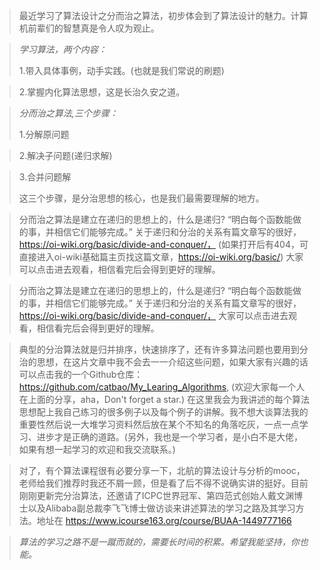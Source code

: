 >最近学习了算法设计之分而治之算法，初步体会到了算法设计的魅力。计算机前辈们的智慧真是令人叹为观止。


>*学习算法，两个内容：*
>
>1.带入具体事例，动手实践。(也就是我们常说的刷题)

>2.掌握内化算法思想，这是长治久安之道。


>*分而治之算法,三个步骤：*
>
>   1.分解原问题

>   2.解决子问题(递归求解)

>   3.合并问题解
>
>这三个步骤，是分治思想的核心，也是我们最需要理解的地方。


>分而治之算法是建立在递归的思想上的，什么是递归? “明白每个函数能做的事，并相信它们能够完成。” 关于递归和分治的关系有篇文章写的很好，https://oi-wiki.org/basic/divide-and-conquer/， (如果打开后有404，可直接进入oi-wiki基础篇主页找这篇文章，https://oi-wiki.org/basic/) 大家可以点击进去观看，相信看完后会得到更好的理解。

>分而治之算法是建立在递归的思想上的，什么是递归? “明白每个函数能做的事，并相信它们能够完成。” 关于递归和分治的关系有篇文章写的很好，https://oi-wiki.org/basic/divide-and-conquer/， 大家可以点击进去观看，相信看完后会得到更好的理解。


>典型的分治算法就是归并排序，快速排序了，还有许多算法问题也要用到分治的思想，在这片文章中我不会去一一介绍这些问题，如果大家有兴趣的话可以点击我的一个Github仓库：https://github.com/catbao/My_Learing_Algorithms, (欢迎大家每一个人在上面的分享，aha，Don't forget a star.) 
>在这里我会为我讲述的每个算法思想配上我自己练习的很多例子以及每个例子的讲解。我不想大谈算法我的重要性然后说一大堆学习资料然后放在某个不知名的角落吃灰，一点一点学习、进步才是正确的道路。(另外，我也是一个学习者，是小白不是大佬，如果有想一起学习的欢迎和我交流联系。)


>对了，有个算法课程很有必要分享一下，北航的算法设计与分析的mooc，老师给我们推荐时我还不屑一顾，但是看了后不得不说确实讲的挺好。目前刚刚更新完分治算法，还邀请了ICPC世界冠军、第四范式创始人戴文渊博士以及Alibaba副总裁李飞飞博士做访谈来讲述算法的学习之路及其学习方法。地址在 https://www.icourse163.org/course/BUAA-1449777166

>*算法的学习之路不是一蹴而就的，需要长时间的积累。希望我能坚持，你也能。*


